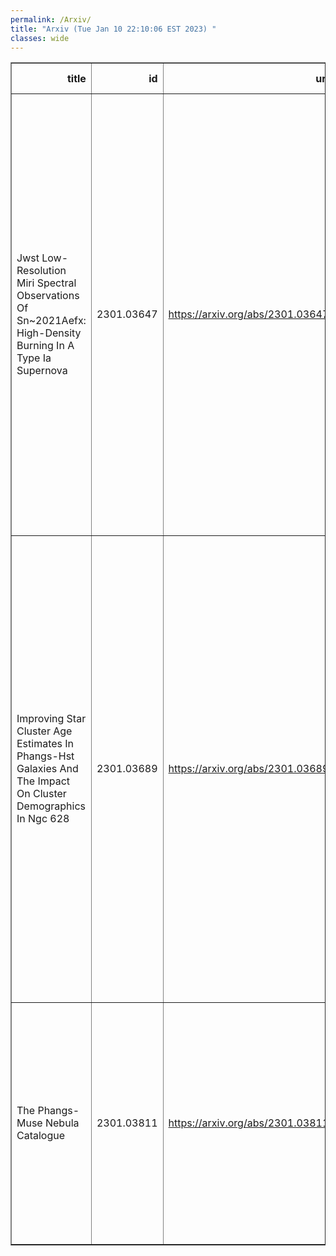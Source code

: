 ```yaml
---
permalink: /Arxiv/
title: "Arxiv (Tue Jan 10 22:10:06 EST 2023) "
classes: wide
---
```

<table border="1" class="dataframe">
  <thead>
    <tr style="text-align: right;">
      <th>title</th>
      <th>id</th>
      <th>url</th>
      <th>authors</th>
      <th>Local Authors</th>
    </tr>
  </thead>
  <tbody>
    <tr>
      <td>Jwst Low-Resolution Miri Spectral Observations Of Sn~2021Aefx:   High-Density Burning In A Type Ia Supernova</td>
      <td>2301.03647</td>
      <td><a href="https://arxiv.org/abs/2301.03647" target="_blank">https://arxiv.org/abs/2301.03647</a></td>
      <td>J. M. Derkacy, C. Ashall, P. Hoeflich, E. Baron, B. J. Shappee, D. Baade, J. Andrews, K. A. Bostroem, P. J. Brown, C. R. Burns, A. Burrow, A. Cikota, T. De Jaeger, A. Do, Y. Dong, I. Dominguez, L. Galbany, E. Y. Hsiao, E. Karamehmetoglu, K. Krisciunas, S. Kumar, J. Lu, T. B. Mera Evans, J. R. Maund, P. Mazzali, K. Medler, N. Morrell, F. Patat, M. M. Phillips, M. Shahbandeh, S. Stangl, C. P. Stevens, M. D. Stritzinger, N. B. Suntzeff, C. M. Telesco, M. A. Tucker, S. Valenti, L. Wang, Y. Yang, S. W. Jha, L. A. Kwok</td>
      <td>Michael Tucker</td>
    </tr>
    <tr>
      <td>Improving Star Cluster Age Estimates In Phangs-Hst Galaxies And The   Impact On Cluster Demographics In Ngc 628</td>
      <td>2301.03689</td>
      <td><a href="https://arxiv.org/abs/2301.03689" target="_blank">https://arxiv.org/abs/2301.03689</a></td>
      <td>Bradley C. Whitmore, Rupali Chandar, Janice C. Lee, Matthew Floyd, Sinan Deger, James Lilly, Rebecca Minsley, David A. Thilker, Médéric Boquien, Daniel A. Dale, Kiana Henny, Fabian Scheuermann, Ashley T. Barnes, Frank Bigiel, Eric Emsellem, Simon Glover, Kathryn Grasha, Brent Groves, Stephen Hannon, Ralf S. Klessen, Kathryn Kreckel, J. M. Diederik Kruijssen, Kirsten L. Larson, Adam Leroy, Angus Mok, Hsi-An Pan, Francesca Pinna, Patricia Sánchez-Blázquez, Eva Schinnerer, Mattia C. Sormani, Elizabeth Watkins, Thomas Williams</td>
      <td>Adam Leroy</td>
    </tr>
    <tr>
      <td>The Phangs-Muse Nebula Catalogue</td>
      <td>2301.03811</td>
      <td><a href="https://arxiv.org/abs/2301.03811" target="_blank">https://arxiv.org/abs/2301.03811</a></td>
      <td>B. Groves, K. Kreckel, F. Santoro, F. Belfiore, E. Zavodnik, E. Congiu, O. V. Egorov, E. Emsellem, K. Grasha, A. Leroy, F. Scheuermann, E. Schinnerer, E. J. Watkins, A. T. Barnes, F. Bigiel, D. A. Dale, S. C. O. Glover, I. Pessa, P. Sanchez-Blazquez, T. G. Williams</td>
      <td>Adam Leroy</td>
    </tr>
  </tbody>
</table>